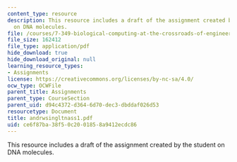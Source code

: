 ```yaml
---
content_type: resource
description: This resource includes a draft of the assignment created by the student
  on DNA molecules.
file: /courses/7-349-biological-computing-at-the-crossroads-of-engineering-and-science-spring-2005/ce6f87ba38f50c2001858a9412ecdc86_andrwsingltnass1.pdf
file_size: 162412
file_type: application/pdf
hide_download: true
hide_download_original: null
learning_resource_types:
- Assignments
license: https://creativecommons.org/licenses/by-nc-sa/4.0/
ocw_type: OCWFile
parent_title: Assignments
parent_type: CourseSection
parent_uid: d94c4372-d364-6d70-dec3-dbddaf026d53
resourcetype: Document
title: andrwsingltnass1.pdf
uid: ce6f87ba-38f5-0c20-0185-8a9412ecdc86
---
```

This resource includes a draft of the assignment created by the student on DNA molecules.